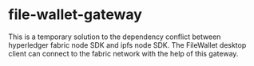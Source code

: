 # file-wallet-gateway

This is a temporary solution to the dependency conflict between hyperledger fabric node SDK and ipfs node SDK. The FileWallet desktop client can connect to the fabric network with the help of this gateway.
